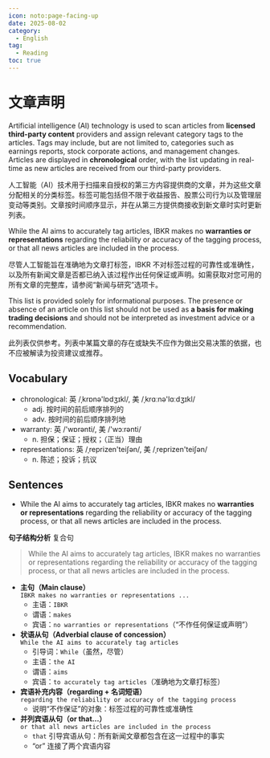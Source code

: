 ```yaml
---
icon: noto:page-facing-up
date: 2025-08-02
category:
  - English
tag:
  - Reading
toc: true
---
```


# 文章声明

Artificial intelligence (AI) technology is used to scan articles from **licensed third-party content** providers and assign relevant category tags to the articles. Tags may include, but are not limited to, categories such as earnings reports, stock corporate actions, and management changes. Articles are displayed in **chronological** order, with the list updating in real-time as new articles are received from our third-party providers.

人工智能（AI）技术用于扫描来自授权的第三方内容提供商的文章，并为这些文章分配相关的分类标签。标签可能包括但不限于收益报告、股票公司行为以及管理层变动等类别。文章按时间顺序显示，并在从第三方提供商接收到新文章时实时更新列表。

While the AI aims to accurately tag articles, IBKR makes no **warranties or representations** regarding the reliability or accuracy of the tagging process, or that all news articles are included in the process.

尽管人工智能旨在准确地为文章打标签，IBKR 不对标签过程的可靠性或准确性，以及所有新闻文章是否都已纳入该过程作出任何保证或声明。如需获取对您可用的所有文章的完整库，请参阅“新闻与研究”选项卡。

This list is provided solely for informational purposes. The presence or absence of an article on this list should not be used as **a basis for making trading decisions** and should not be interpreted as investment advice or a recommendation.

此列表仅供参考。列表中某篇文章的存在或缺失不应作为做出交易决策的依据，也不应被解读为投资建议或推荐。

## Vocabulary

- chronological: 英 /ˌkrɒnə'lɒdʒɪkl/, 美 /ˌkrɑːnə'lɑːdʒɪkl/
  - adj. 按时间的前后顺序排列的
  - adv. 按时间的前后顺序排列地
- warranty: 英 /'wɒrənti/, 美 /'wɔːrənti/
  - n. 担保；保证；授权；（正当）理由
- representations: 英 /ˌreprizen'teiʃən/, 美 /ˌreprizen'teiʃən/
  - n. 陈述；投诉；抗议

## Sentences

- While the AI aims to accurately tag articles, IBKR makes no **warranties or representations** regarding the reliability or accuracy of the tagging process, or that all news articles are included in the process.

**句子结构分析**
复合句

> While the AI aims to accurately tag articles, IBKR makes no warranties or representations regarding the reliability or accuracy of the tagging process, or that all news articles are included in the process.

- **主句（Main clause）**  
   `IBKR makes no warranties or representations ...`
  - 主语：`IBKR`
  - 谓语：`makes`
  - 宾语：`no warranties or representations`（“不作任何保证或声明”）
- **状语从句（Adverbial clause of concession）**  
   `While the AI aims to accurately tag articles`
  - 引导词：`While`（虽然，尽管）
  - 主语：`the AI`
  - 谓语：`aims`
  - 宾语：`to accurately tag articles`（准确地为文章打标签）
- **宾语补充内容（regarding + 名词短语）**  
   `regarding the reliability or accuracy of the tagging process`
  - 说明“不作保证”的对象：标签过程的可靠性或准确性
- **并列宾语从句（or that...）**  
   `or that all news articles are included in the process`
  - `that` 引导宾语从句：所有新闻文章都包含在这一过程中的事实
  - “or” 连接了两个宾语内容
